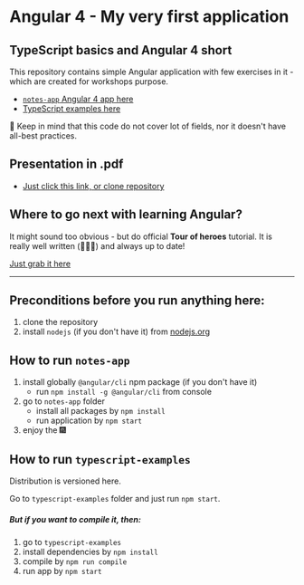 # Angular 4 - My __very__ first application

## TypeScript basics and Angular 4 short
This repository contains simple Angular application with few exercises in it - which are created for workshops purpose.

* [`notes-app` Angular 4 app here](notes-app/)
* [TypeScript examples here](typescript-examples/)

:wave: Keep in mind that this code do not cover lot of fields, nor it doesn't have all-best practices.

## Presentation in .pdf
* [Just click this link, or clone repository](/gy-angular-presentation.pdf)


## Where to go next with learning Angular?
It might sound too obvious - but do official **Tour of heroes** tutorial. It is really well written (:clap::clap::clap:) and always up to date!

[Just grab it here](https://angular.io/docs/ts/latest/tutorial/)

---

## Preconditions before you run anything here:
1. clone the repository
1. install `nodejs` (if you don't have it) from [nodejs.org](https://nodejs.org/en/)

## How to run `notes-app`
1. install globally `@angular/cli` npm package (if you don't have it)
    * run `npm install -g @angular/cli` from console
1. go to `notes-app` folder
    * install all packages by `npm install`
    * run application by `npm start`
1. enjoy the :fireworks:

## How to run `typescript-examples`
Distribution is versioned here.

Go to `typescript-examples` folder and just run `npm start`.

##### But if you want to compile it, then:
1. go to `typescript-examples`
1. install dependencies by `npm install`
1. compile by `npm run compile`
1. run app by `npm start`
